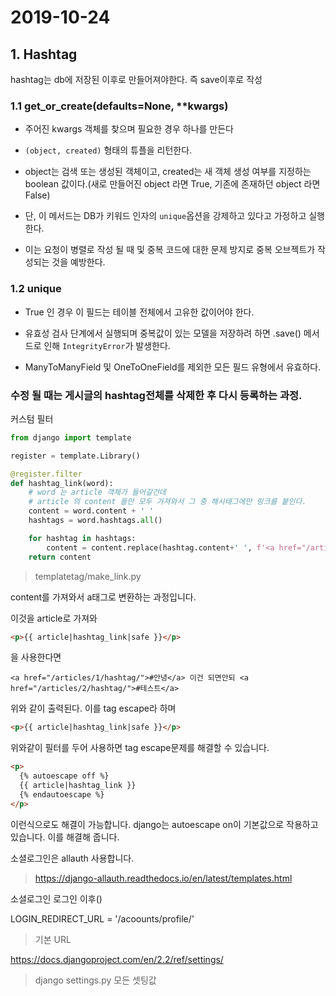 # 2019-10-24

## 1. Hashtag

hashtag는 db에 저장된 이후로 만들어져야한다. 즉 save이후로 작성



### 1.1 get_or_create(defaults=None, **kwargs)

- 주어진 kwargs  객체를 찾으며 필요한 경우 하나를 만든다
- `(object, created)` 형태의 튜플을 리턴한다.
- object는 검색 또는 생성된 객체이고, created는 새 객체 생성 여부를 지정하는 boolean 값이다.(새로 만들어진 object 라면 True, 기존에 존재하던 object 라면 False)
- 단, 이 메서드는 DB가 키워드 인자의 `unique`옵션을 강제하고 있다고 가정하고 실행한다.

- 이는 요청이 병렬로 작성 될 때 및 중복 코드에 대한 문제 방지로 중복 오브젝트가 작성되는 것을 예방한다.



### 1.2 unique

- True 인 경우 이 필드는 테이블 전체에서 고유한 값이어야 한다.
- 유효성 검사 단계에서 실행되며 중복값이 있는 모델을 저장하려 하면 .save() 메서드로 인해 `IntegrityError`가 발생한다.

- ManyToManyField 및 OneToOneField를 제외한 모든 필드 유형에서 유효하다.



### 수정 될 때는 게시글의 hashtag전체를 삭제한 후 다시 등록하는 과정.

커스텀 필터

```python
from django import template

register = template.Library()

@register.filter
def hashtag_link(word):
    # word 는 article 객체가 들어갈건데
    # article 의 content 들만 모두 가져와서 그 중 해시태그에만 링크를 붙인다.
    content = word.content + ' '
    hashtags = word.hashtags.all()

    for hashtag in hashtags:
        content = content.replace(hashtag.content+' ', f'<a href="/articles/{ hashtag.pk }/hashtag/">{ hashtag.content }</a> ') #마지막 공백 주의!!
    return content
```

> templatetag/make_link.py

content를 가져와서 a태그로 변환하는 과정입니다.



이것을 article로 가져와

```html
<p>{{ article|hashtag_link|safe }}</p>
```

을 사용한다면 



```
<a href="/articles/1/hashtag/">#안녕</a> 이건 되면안되 <a href="/articles/2/hashtag/">#테스트</a>
```

위와 같이 출력된다. 이를 tag escape라 하며



```html
<p>{{ article|hashtag_link|safe }}</p>
```

위와같이 필터를 두어 사용하면 tag escape문제를 해결할 수 있습니다.



```html
<p>
  {% autoescape off %}
  {{ article|hashtag_link }}
  {% endautoescape %}
</p>
```

이런식으로도 해결이 가능합니다. django는 autoescape on이 기본값으로 작용하고 있습니다. 이를 해결해 줍니다.

소셜로그인은 allauth 사용합니다.

> https://django-allauth.readthedocs.io/en/latest/templates.html



소셜로그인  로그인 이후()

LOGIN_REDIRECT_URL = '/acoounts/profile/'

> 기본 URL



https://docs.djangoproject.com/en/2.2/ref/settings/

> django settings.py 모든 셋팅값